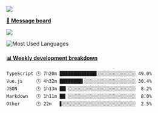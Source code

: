 [![](https://count.getloli.com/get/@SmaIIstars.github.readme)](https://count.getloli.com/)


[**💬 Message board**](https://chat.getloli.com/room/@SmaIIstars.github)

[![](https://chat.getloli.com/room/@SmaIIstars.github/svg?width=600&height=100&limit=20&theme=light&fontSize=14)](https://chat.getloli.com/room/@SmaIIstars.github)


![Most Used Languages](https://github-readme-stats.vercel.app/api/top-langs/?username=SmaIIstars&theme=dark&layout=compact)

<!-- waka-box start -->
#### <a href="https://gist.github.com/e31f5e1b7a15ee54e2fc8fca68aa5e2b" target="_blank">📊 Weekly development breakdown</a>
```text
TypeScript 🕓 7h20m █████████████▋░░░░░░░░░░░░░░ 49.0%
Vue.js     🕓 4h32m ████████▌░░░░░░░░░░░░░░░░░░░ 30.4%
JSON       🕓 1h13m ██▎░░░░░░░░░░░░░░░░░░░░░░░░░  8.2%
Markdown   🕓 1h11m ██▏░░░░░░░░░░░░░░░░░░░░░░░░░  8.0%
Other      🕓 22m   ▋░░░░░░░░░░░░░░░░░░░░░░░░░░░  2.5%
```
<!-- Powered by https://github.com/YouEclipse/waka-box-go . -->
<!-- waka-box end -->
